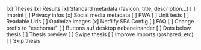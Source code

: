 [x] Theses
[x] Results
[x] Standard metadata (favicon, title, description...)
[ ] Imprint
[ ] Privacy infos
[x] Social media metadata
[ ] PWA
[ ] Unit tests
[ ] Readable Urls
[ ] Optimize images
[x] Netflify SPA Config
[ ] FAQ
[ ] Change prefix to "eschomat"
[ ] Buttons auf desktop nebeneinander
[ ] Dots below thesis
[ ] Thesis preview
[ ] Swipe thesis
[ ] Improve imports (@shared..etc)
[ ] Skip thesis